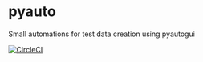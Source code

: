 # pyauto
Small automations for test data creation using pyautogui

[![CircleCI](https://circleci.com/gh/vaibssingh/pyauto.svg?style=svg)](https://circleci.com/gh/vaibssingh/pyauto)
